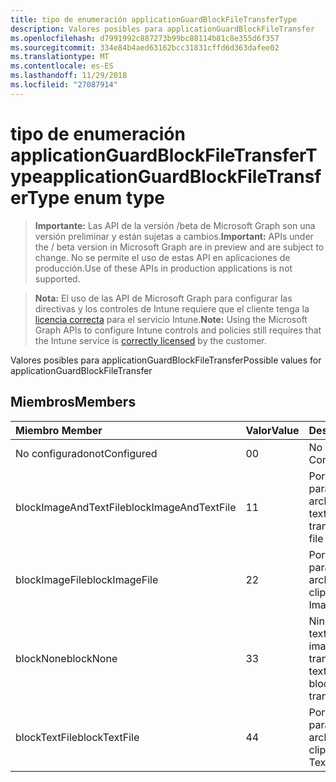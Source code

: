 ```yaml
---
title: tipo de enumeración applicationGuardBlockFileTransferType
description: Valores posibles para applicationGuardBlockFileTransfer
ms.openlocfilehash: d7991992c887273b99bc88114b81c8e355d6f357
ms.sourcegitcommit: 334e84b4aed63162bcc31831cffd6d363dafee02
ms.translationtype: MT
ms.contentlocale: es-ES
ms.lasthandoff: 11/29/2018
ms.locfileid: "27087914"
---
```

# <a name="applicationguardblockfiletransfertype-enum-type"></a><span data-ttu-id="dac89-103">tipo de enumeración applicationGuardBlockFileTransferType</span><span class="sxs-lookup"><span data-stu-id="dac89-103">applicationGuardBlockFileTransferType enum type</span></span>

> <span data-ttu-id="dac89-104">**Importante:** Las API de la versión /beta de Microsoft Graph son una versión preliminar y están sujetas a cambios.</span><span class="sxs-lookup"><span data-stu-id="dac89-104">**Important:** APIs under the / beta version in Microsoft Graph are in preview and are subject to change.</span></span> <span data-ttu-id="dac89-105">No se permite el uso de estas API en aplicaciones de producción.</span><span class="sxs-lookup"><span data-stu-id="dac89-105">Use of these APIs in production applications is not supported.</span></span>

> <span data-ttu-id="dac89-106">**Nota:** El uso de las API de Microsoft Graph para configurar las directivas y los controles de Intune requiere que el cliente tenga la [licencia correcta](https://go.microsoft.com/fwlink/?linkid=839381) para el servicio Intune.</span><span class="sxs-lookup"><span data-stu-id="dac89-106">**Note:** Using the Microsoft Graph APIs to configure Intune controls and policies still requires that the Intune service is [correctly licensed](https://go.microsoft.com/fwlink/?linkid=839381) by the customer.</span></span>

<span data-ttu-id="dac89-107">Valores posibles para applicationGuardBlockFileTransfer</span><span class="sxs-lookup"><span data-stu-id="dac89-107">Possible values for applicationGuardBlockFileTransfer</span></span>
## <a name="members"></a><span data-ttu-id="dac89-108">Miembros</span><span class="sxs-lookup"><span data-stu-id="dac89-108">Members</span></span>
|<span data-ttu-id="dac89-109">Miembro	</span><span class="sxs-lookup"><span data-stu-id="dac89-109">Member</span></span>|<span data-ttu-id="dac89-110">Valor</span><span class="sxs-lookup"><span data-stu-id="dac89-110">Value</span></span>|<span data-ttu-id="dac89-111">Descripción</span><span class="sxs-lookup"><span data-stu-id="dac89-111">Description</span></span>|
|:---|:---|:---|
|<span data-ttu-id="dac89-112">No configurado</span><span class="sxs-lookup"><span data-stu-id="dac89-112">notConfigured</span></span>|<span data-ttu-id="dac89-113">0</span><span class="sxs-lookup"><span data-stu-id="dac89-113">0</span></span>|<span data-ttu-id="dac89-114">No configurado</span><span class="sxs-lookup"><span data-stu-id="dac89-114">Not Configured</span></span>|
|<span data-ttu-id="dac89-115">blockImageAndTextFile</span><span class="sxs-lookup"><span data-stu-id="dac89-115">blockImageAndTextFile</span></span>|<span data-ttu-id="dac89-116">1</span><span class="sxs-lookup"><span data-stu-id="dac89-116">1</span></span>|<span data-ttu-id="dac89-117">Portapapeles de bloque para transferir el archivo de imagen y texto</span><span class="sxs-lookup"><span data-stu-id="dac89-117">Block clipboard to transfer Image and Text file</span></span>|
|<span data-ttu-id="dac89-118">blockImageFile</span><span class="sxs-lookup"><span data-stu-id="dac89-118">blockImageFile</span></span>|<span data-ttu-id="dac89-119">2</span><span class="sxs-lookup"><span data-stu-id="dac89-119">2</span></span>|<span data-ttu-id="dac89-120">Portapapeles de bloque para transferir el archivo de imagen</span><span class="sxs-lookup"><span data-stu-id="dac89-120">Block clipboard to transfer Image file</span></span>|
|<span data-ttu-id="dac89-121">blockNone</span><span class="sxs-lookup"><span data-stu-id="dac89-121">blockNone</span></span>|<span data-ttu-id="dac89-122">3</span><span class="sxs-lookup"><span data-stu-id="dac89-122">3</span></span>|<span data-ttu-id="dac89-123">Ninguno de archivo de texto o archivo de imagen se bloquea de transferencia</span><span class="sxs-lookup"><span data-stu-id="dac89-123">Neither of text file or image file is blocked from transferring</span></span>|
|<span data-ttu-id="dac89-124">blockTextFile</span><span class="sxs-lookup"><span data-stu-id="dac89-124">blockTextFile</span></span>|<span data-ttu-id="dac89-125">4</span><span class="sxs-lookup"><span data-stu-id="dac89-125">4</span></span>|<span data-ttu-id="dac89-126">Portapapeles de bloque para transferir el archivo de texto</span><span class="sxs-lookup"><span data-stu-id="dac89-126">Block clipboard to transfer Text file</span></span>|





